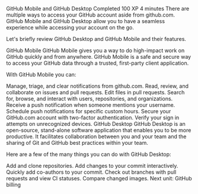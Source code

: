 GitHub Mobile and GitHub Desktop
Completed
100 XP
4 minutes
There are multiple ways to access your GitHub account aside from github.com. 
GitHub Mobile and GitHub Desktop allow you to have a seamless experience while accessing your account on the go.

Let's briefly review GitHub Desktop and GitHub Mobile and their features.

GitHub Mobile
GitHub Mobile gives you a way to do high-impact work on GitHub quickly and from anywhere. 
GitHub Mobile is a safe and secure way to access your GitHub data through a trusted, first-party client application.

With GitHub Mobile you can:

Manage, triage, and clear notifications from github.com.
Read, review, and collaborate on issues and pull requests.
Edit files in pull requests.
Search for, browse, and interact with users, repositories, and organizations.
Receive a push notification when someone mentions your username.
Schedule push notifications for specific custom hours.
Secure your GitHub.com account with two-factor authentication.
Verify your sign in attempts on unrecognized devices.
GitHub Desktop
GitHub Desktop is an open-source, stand-alone software application that enables you to be more productive. 
It facilitates collaboration between you and your team and the sharing of Git and GitHub best practices within your team.

Here are a few of the many things you can do with GitHub Desktop:

Add and clone repositories.
Add changes to your commit interactively.
Quickly add co-authors to your commit.
Check out branches with pull requests and view CI statuses.
Compare changed images.
Next unit: GitHub billing

